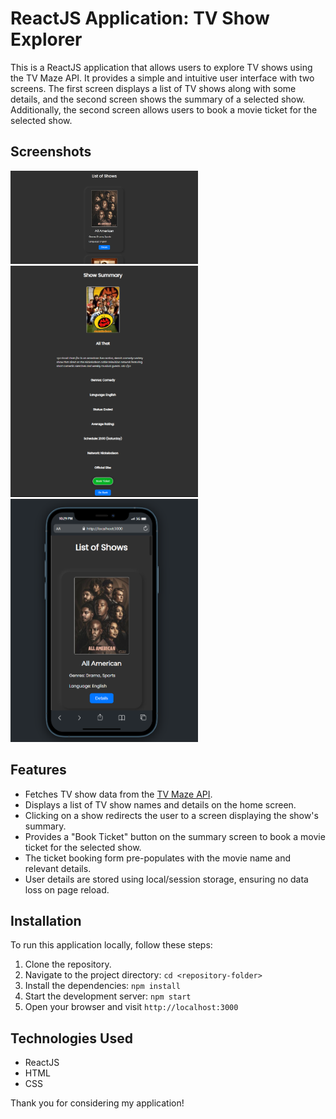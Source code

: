 # ReactJS Application: TV Show Explorer

This is a ReactJS application that allows users to explore TV shows using the TV Maze API. It provides a simple and intuitive user interface with two screens. The first screen displays a list of TV shows along with some details, and the second screen shows the summary of a selected show. Additionally, the second screen allows users to book a movie ticket for the selected show.

## Screenshots

<img src="https://raw.githubusercontent.com/iamhk12/TaskQuadB/main/screenshots/1.png" width="300px">

<img src="https://raw.githubusercontent.com/iamhk12/TaskQuadB/main/screenshots/2.png" width="300px">

<img src="https://raw.githubusercontent.com/iamhk12/TaskQuadB/main/screenshots/res.png" width="300px">

## Features

- Fetches TV show data from the [TV Maze API](https://api.tvmaze.com/search/shows?q=all).
- Displays a list of TV show names and details on the home screen.
- Clicking on a show redirects the user to a screen displaying the show's summary.
- Provides a "Book Ticket" button on the summary screen to book a movie ticket for the selected show.
- The ticket booking form pre-populates with the movie name and relevant details.
- User details are stored using local/session storage, ensuring no data loss on page reload.

## Installation

To run this application locally, follow these steps:

1. Clone the repository.
2. Navigate to the project directory: `cd <repository-folder>`
3. Install the dependencies: `npm install`
4. Start the development server: `npm start`
5. Open your browser and visit `http://localhost:3000`

## Technologies Used

- ReactJS
- HTML
- CSS

Thank you for considering my application!
